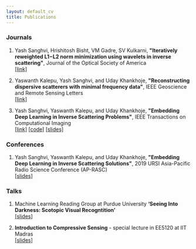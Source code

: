 ```yaml
---
layout: default_cv
title: Publications
---
```

### Journals
1. Yash Sanghvi, Hrishitosh Bisht, VM Gadre, SV Kulkarni, **"Iteratively reweighted L1−L2 norm minimization using wavelets in inverse scattering"**, Journal of the Optical Society of America <br>
[[link]](https://www.osapublishing.org/josaa/abstract.cfm?uri=josaa-37-4-680)

2. Yaswanth Kalepu, Yash Sanghvi, and Uday Khankhoje, **"Reconstructing dispersive scatterers with minimal frequency data"**, IEEE Geoscience and Remote Sensing Letters <br>
[[link]](https://ieeexplore.ieee.org/document/8976282)
3. Yash Sanghvi, Yaswanth Kalepu, and Uday Khankhoje, **"Embedding Deep Learning in Inverse Scattering Problems"**, IEEE Transactions on Computational Imaging <br>
[[link]](https://ieeexplore.ieee.org/document/8709721) [[code]](https://github.com/sanghviyashiitb/EmbeddingDLinISP-Github) [[slides]](/blog/2019-3-31-URSI)


### Conferences
1.  Yash Sanghvi, Yaswanth Kalepu, and Uday Khankhoje, **"Embedding Deep Learning in Inverse Scattering Solutions"**, 2019 URSI Asia-Pacific Radio Science Conference (AP-RASC) <br>
[[slides]](/blog/2019-3-31-URSI)

### Talks
1. Machine Learning Reading Group at Purdue University **‘Seeing Into Darkness: Scotopic Visual Recogntition’** <br> 
[[slides]](SeeingIntoDarkness_MLReadingGroup.pdf)

2. **Introduction to Compressive Sensing** - special lecture in EE5120 at IIT Madras <br>
[[slides]](/blog/2018-11-1-CS-tutorial)
  